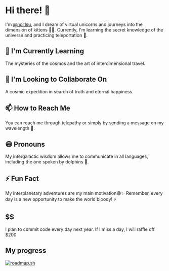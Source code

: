 # Hi there! 👋
 
I'm [@nor1su](https://github.com/nor1su), and I dream of virtual unicorns and journeys into the dimension of kittens 🦄✨. Currently, I'm learning the secret knowledge of the universe and practicing teleportation 🚀. 

## 🌱 I'm Currently Learning
The mysteries of the cosmos and the art of interdimensional travel.

## 💞️ I'm Looking to Collaborate On
A cosmic expedition in search of truth and eternal happiness.

## 📫 How to Reach Me
You can reach me through telepathy or simply by sending a message on my wavelength 🌊.

## 😄 Pronouns
My intergalactic wisdom allows me to communicate in all languages, including the one spoken by dolphins 🐬.

## ⚡ Fun Fact
My interplanetary adventures are my main motivation😄✨ Remember, every day is a new opportunity to make the world bloody! ⚡

## $$$$$$
I plan to commit code every day next year. If I miss a day, I will raffle off $200
## My progress
<a href="https://roadmap.sh"><img src="https://roadmap.sh/card/wide/676d5c5470129741a8597c68?variant=dark" alt="roadmap.sh"/></a>
